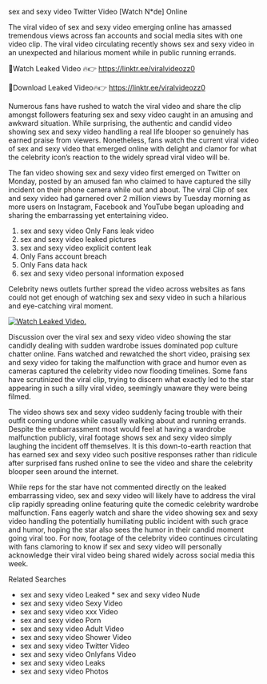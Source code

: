 ﻿sex and sexy video Twitter Video [Watch N*de] Online

The viral video of ﻿sex and sexy video emerging online has amassed tremendous views across fan accounts and social media sites with one video clip. The viral video circulating recently shows ﻿sex and sexy video in an unexpected and hilarious moment while in public running errands. 

🔴Watch Leaked Video 🔥👉  https://linktr.ee/viralvideozz0 

🔴Download Leaked Video🔥👉  https://linktr.ee/viralvideozz0 

Numerous fans have rushed to watch the viral video and share the clip amongst followers featuring ﻿sex and sexy video caught in an amusing and awkward situation. While surprising, the authentic and candid video showing ﻿sex and sexy video handling a real life blooper so genuinely has earned praise from viewers. Nonetheless, fans watch the current viral video of ﻿sex and sexy video that emerged online with delight and clamor for what the celebrity icon’s reaction to the widely spread viral video will be.

The fan video showing ﻿sex and sexy video first emerged on Twitter on Monday, posted by an amused fan who claimed to have captured the silly incident on their phone camera while out and about. The viral Clip of ﻿sex and sexy video had garnered over 2 million views by Tuesday morning as more users on Instagram, Facebook and YouTube began uploading and sharing the embarrassing yet entertaining video. 

1. ﻿sex and sexy video Only Fans leak video
2. ﻿sex and sexy video leaked pictures
3. ﻿sex and sexy video explicit content leak
4. Only Fans account breach
5. Only Fans data hack
6. ﻿sex and sexy video personal information exposed

Celebrity news outlets further spread the video across websites as fans could not get enough of watching ﻿sex and sexy video in such a hilarious and eye-catching viral moment. 

[![Watch Leaked Video.](https://miro.medium.com/v2/resize:fit:828/format:webp/1*cilzJN44JGOrTw9NJCrNHA.gif "Watch Leaked Video")](https://linktr.ee/viralvideozz0)

Discussion over the viral ﻿sex and sexy video video showing the star candidly dealing with sudden wardrobe issues dominated pop culture chatter online. Fans watched and rewatched the short video, praising ﻿sex and sexy video for taking the malfunction with grace and humor even as cameras captured the celebrity video now flooding timelines. Some fans have scrutinized the viral clip, trying to discern what exactly led to the star appearing in such a silly viral video, seemingly unaware they were being filmed.

The video shows ﻿sex and sexy video suddenly facing trouble with their outfit coming undone while casually walking about and running errands. Despite the embarrassment most would feel at having a wardrobe malfunction publicly, viral footage shows ﻿sex and sexy video simply laughing the incident off themselves. It is this down-to-earth reaction that has earned ﻿sex and sexy video such positive responses rather than ridicule after surprised fans rushed online to see the video and share the celebrity blooper seen around the internet.  

While reps for the star have not commented directly on the leaked embarrassing video, ﻿sex and sexy video will likely have to address the viral clip rapidly spreading online featuring quite the comedic celebrity wardrobe malfunction. Fans eagerly watch and share the video showing ﻿sex and sexy video handling the potentially humiliating public incident with such grace and humor, hoping the star also sees the humor in their candid moment going viral too. For now, footage of the celebrity video continues circulating with fans clamoring to know if ﻿sex and sexy video will personally acknowledge their viral video being shared widely across social media this week.

Related Searches
* ﻿sex and sexy video Leaked
﻿* sex and sexy video Nude
* ﻿sex and sexy video Sexy Video
* ﻿sex and sexy video xxx Video
* ﻿sex and sexy video Porn
* ﻿sex and sexy video Adult Video
* ﻿sex and sexy video Shower Video
* ﻿sex and sexy video Twitter Video
* ﻿sex and sexy video Onlyfans Video
* ﻿sex and sexy video Leaks
* ﻿sex and sexy video Photos